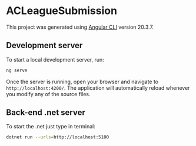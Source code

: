 # ACLeagueSubmission

This project was generated using [Angular CLI](https://github.com/angular/angular-cli) version 20.3.7.

## Development server

To start a local development server, run:

```bash
ng serve
```

Once the server is running, open your browser and navigate to `http://localhost:4200/`. The application will automatically reload whenever you modify any of the source files.

## Back-end .net server

To start the .net just type in terminal:

```bash
dotnet run --urls=http://localhost:5100
```
